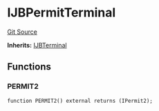 # IJBPermitTerminal
[Git Source](https://github.com/Bananapus/nana-core/blob/1fb5688d98a7c6e49f86f6a7e868a61ef4c2409a/src/interfaces/IJBPermitTerminal.sol)

**Inherits:**
[IJBTerminal](/docs/v4/api/core/interfaces/IJBTerminal.md)


## Functions
### PERMIT2


```solidity
function PERMIT2() external returns (IPermit2);
```


